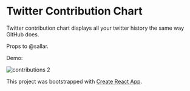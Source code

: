 # Twitter Contribution Chart

Twitter contribution chart displays all your twitter history the same way GitHub does.

Props to @sallar.

Demo:

![contributions 2](https://user-images.githubusercontent.com/1004115/41119807-7531e5c8-6a9c-11e8-9295-86d5b12cdd89.png)


This project was bootstrapped with [Create React App](https://github.com/facebookincubator/create-react-app).

